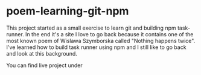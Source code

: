 # poem-learning-git-npm

This project started as a small exercise to learn git and building npm task-runner. 
In the end it's a site I love to go back because it contains one of the most known poem of Wislawa Szymborska called "Nothing happens twice".
<br />I've learned how to build task runner using npm and I still like to go back and look at this background.

You can find live project under 
